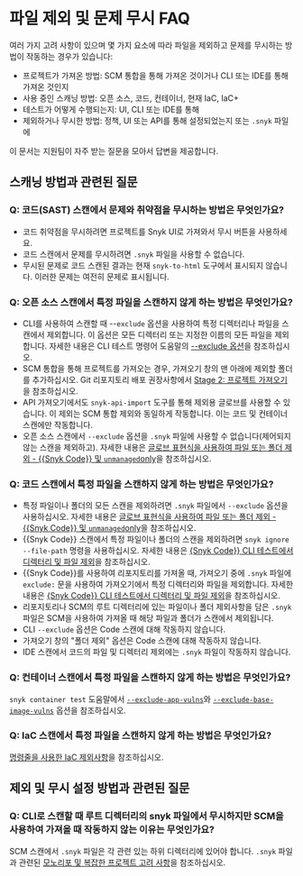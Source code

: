 # 파일 제외 및 문제 무시 FAQ

여러 가지 고려 사항이 있으며 몇 가지 요소에 따라 파일을 제외하고 문제를 무시하는 방법이 작동하는 경우가 있습니다:

* 프로젝트가 가져온 방법: SCM 통합을 통해 가져온 것이거나 CLI 또는 IDE를 통해 가져온 것인지
* 사용 중인 스캐닝 방법: 오픈 소스, 코드, 컨테이너, 현재 IaC, IaC+
* 테스트가 어떻게 수행되는지: UI, CLI 또는 IDE를 통해
* 제외하거나 무시한 방법: 정책, UI 또는 API를 통해 설정되었는지 또는 `.snyk` 파일에

이 문서는 지원팀이 자주 받는 질문을 모아서 답변을 제공합니다.

## 스캐닝 방법과 관련된 질문

### Q: 코드(SAST) 스캔에서 문제와 취약점을 무시하는 방법은 무엇인가요?

* 코드 취약점을 무시하려면 프로젝트를 Snyk UI로 가져와서 무시 버튼을 사용하세요.&#x20;
* 코드 스캔에서 문제를 무시하려면 `.snyk` 파일을 사용할 수 없습니다.
* 무시된 문제로 코드 스캔된 결과는 현재 `snyk-to-html` 도구에서 표시되지 않습니다. 이러한 문제는 여전히 문제로 표시됩니다.

### Q: 오픈 소스 스캔에서 특정 파일을 스캔하지 않게 하는 방법은 무엇인가요?

* CLI를 사용하여 스캔할 때 --`exclude` 옵션을 사용하여 특정 디렉터리나 파일을 스캔에서 제외합니다. 이 옵션은 모든 디렉터리 또는 지정한 이름의 모든 파일을 제외합니다. 자세한 내용은 CLI 테스트 명령어 도움말의 [--exclude 옵션](../../../snyk-cli/commands/test.md#exclude-less-than-name-greater-than-less-than-name-greater-than-...greater-than)을 참조하십시오.
* SCM 통합을 통해 프로젝트를 가져오는 경우, 가져오기 창의 맨 아래에 제외할 폴더를 추가하십시오. Git 리포지토리 배포 권장사항에서 [Stage 2: 프로젝트 가져오기](../../../scm-ide-and-ci-cd-integrations/snyk-scm-integrations/introduction-to-git-repository-integrations/deployment-recommendations-for-scm-integrations.md#stage-2-import-projects)을 참조하십시오.
* API 가져오기에서도 `snyk-api-import` 도구를 통해 제외용 글로브를 사용할 수 있습니다. 이 제외는 SCM 통합 제외와 동일하게 작동합니다. 이는 코드 및 컨테이너 스캔에만 작동합니다.
* 오픈 소스 스캔에서 `--exclude` 옵션을 `.snyk` 파일에 사용할 수 없습니다(제어되지 않는 스캔을 제외하고). 자세한 내용은 [글로브 표현식을 사용하여 파일 또는 폴더 제외 - {{Snyk Code}} 및 `unmanaged`only](../../../snyk-cli/commands/ignore.md#ignore-files-or-folders-using-glob-expression-snyk-code-and-unmanaged-only)을 참조하십시오.

### Q: 코드 스캔에서 특정 파일을 스캔하지 않게 하는 방법은 무엇인가요?

* 특정 파일이나 폴더의 모든 스캔을 제외하려면 `.snyk` 파일에서 `--exclude` 옵션을 사용하십시오. 자세한 내용은 [글로브 표현식을 사용하여 파일 또는 폴더 제외 - {{Snyk Code}} 및 `unmanaged`only](../../../snyk-cli/commands/ignore.md#ignore-files-or-folders-using-glob-expression-snyk-code-and-unmanaged-only)을 참조하십시오.
* {{Snyk Code}} 스캔에서 특정 파일이나 폴더의 스캔을 제외하려면 `snyk ignore --file-path` 명령을 사용하십시오. 자세한 내용은 [{Snyk Code}} CLI 테스트에서 디렉터리 및 파일 제외](../../../snyk-cli/scan-and-maintain-projects-using-the-cli/snyk-cli-for-snyk-code/exclude-directories-and-files-from-snyk-code-cli-tests.md)을 참조하십시오.
* {{Snyk Code}}를 사용하여 리포지토리를 가져올 때, 가져오기 중에 `.snyk` 파일에 `exclude:` 문을 사용하여 가져오기에서 특정 디렉터리와 파일을 제외합니다. 자세한 내용은 [{Snyk Code}} CLI 테스트에서 디렉터리 및 파일 제외](../../../snyk-cli/scan-and-maintain-projects-using-the-cli/snyk-cli-for-snyk-code/exclude-directories-and-files-from-snyk-code-cli-tests.md)을 참조하십시오.
* 리포지토리나 SCM의 루트 디렉터리에 있는 파일이나 폴더 제외사항을 담은 `.snyk` 파일은 SCM을 사용하여 가져올 때 해당 파일과 폴더가 스캔에서 제외됩니다.
* CLI `--exclude` 옵션은 Code 스캔에 대해 작동하지 않습니다.
* 가져오기 창의 "폴더 제외" 옵션은 Code 스캔에 대해 작동하지 않습니다.
* IDE 스캔에서 코드의 파일 및 디렉터리 제외에는 `.snyk` 파일이 작동하지 않습니다.

### Q: 컨테이너 스캔에서 특정 파일을 스캔하지 않게 하는 방법은 무엇인가요?

`snyk container test` 도움말에서 [`--exclude-app-vulns`](../../../snyk-cli/commands/container-test.md#exclude-app-vulns)와 [`--exclude-base-image-vulns`](../../../snyk-cli/commands/container-test.md#exclude-base-image-vulns) 옵션을 참조하십시오.

### Q: IaC 스캔에서 특정 파일을 스캔하지 않게 하는 방법은 무엇인가요?

[명령줄을 사용한 IaC 제외사항](../../../snyk-cli/scan-and-maintain-projects-using-the-cli/snyk-cli-for-iac/iac-exclusions-using-the-command-line.md)을 참조하십시오.

## 제외 및 무시 설정 방법과 관련된 질문

### Q: CLI로 스캔할 때 루트 디렉터리의 snyk 파일에서 무시하지만 SCM을 사용하여 가져올 때 작동하지 않는 이유는 무엇인가요?

SCM 스캔에서 `.snyk` 파일은 각 관련 있는 하위 디렉터리에 있어야 합니다. `.snyk` 파일과 관련된 [모노리포 및 복잡한 프로젝트 고려 사항](../../policies/the-.snyk-file.md#monorepos-and-complex-project-considerations)을 참조하십시오.